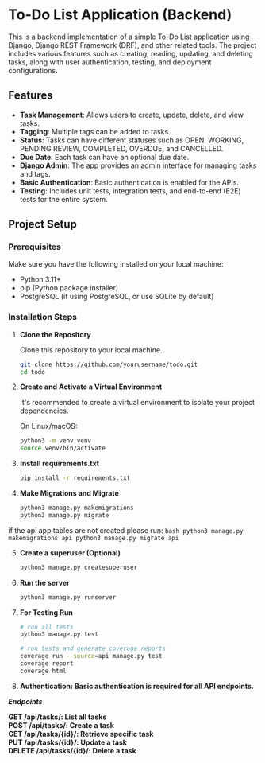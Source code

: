 # To-Do List Application (Backend)

This is a backend implementation of a simple To-Do List application using Django, Django REST Framework (DRF), and other related tools. The project includes various features such as creating, reading, updating, and deleting tasks, along with user authentication, testing, and deployment configurations.

## Features

- **Task Management**: Allows users to create, update, delete, and view tasks.
- **Tagging**: Multiple tags can be added to tasks.
- **Status**: Tasks can have different statuses such as OPEN, WORKING, PENDING REVIEW, COMPLETED, OVERDUE, and CANCELLED.
- **Due Date**: Each task can have an optional due date.
- **Django Admin**: The app provides an admin interface for managing tasks and tags.
- **Basic Authentication**: Basic authentication is enabled for the APIs.
- **Testing**: Includes unit tests, integration tests, and end-to-end (E2E) tests for the entire system.

## Project Setup

### Prerequisites

Make sure you have the following installed on your local machine:

- Python 3.11+
- pip (Python package installer)
- PostgreSQL (if using PostgreSQL, or use SQLite by default)

### Installation Steps

1. **Clone the Repository**

   Clone this repository to your local machine.

   ```bash
   git clone https://github.com/yourusername/todo.git
   cd todo

2. **Create and Activate a Virtual Environment**

   It's recommended to create a virtual environment to isolate your project dependencies.

   On Linux/macOS:

   ```bash
   python3 -m venv venv
   source venv/bin/activate

3. **Install requirements.txt**

    ```bash
   pip install -r requirements.txt

4. **Make Migrations and Migrate**

    ```bash
   python3 manage.py makemigrations
   python3 manage.py migrate

  if the api app tables are not created please run:
     ```bash
     python3 manage.py makemigrations api
     python3 manage.py migrate api```

5. **Create a superuser (Optional)**

    ```bash
   python3 manage.py createsuperuser

6. **Run the server**

    ```bash
   python3 manage.py runserver

7. **For Testing Run**

    ```bash
   # run all tests
   python3 manage.py test

   # run tests and generate coverage reports
   coverage run --source=api manage.py test
   coverage report
   coverage html

8. **Authentication: 
   Basic authentication is required for all API endpoints.**

***Endpoints***

**GET /api/tasks/: List all tasks**  
**POST /api/tasks/: Create a task**  
**GET /api/tasks/{id}/: Retrieve specific task**  
**PUT /api/tasks/{id}/: Update a task**  
**DELETE /api/tasks/{id}/: Delete a task**  


